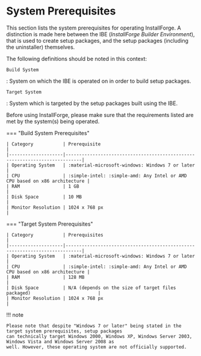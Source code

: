 # System Prerequisites

This section lists the system prerequisites for operating InstallForge. A distinction is made here between the
IBE (_InstallForge Builder Environment_), that is used to create setup packages, and the setup packages (including the
uninstaller) themselves.

The following definitions should be noted in this context:

`Build System`

:   System on which the IBE is operated on in order to build setup packages.

`Target System`

:   System which is targeted by the setup packages built using the IBE.

Before using InstallForge, please make sure that the requirements listed are met by the system(s)
being operated.

=== "Build System Prerequisites"

    | Category           | Prerequisite                                                               |
    |--------------------|----------------------------------------------------------------------------|
    | Operating System   | :material-microsoft-windows: Windows 7 or later                            |
    | CPU                | :simple-intel: :simple-amd: Any Intel or AMD CPU based on x86 architecture |
    | RAM                | 1 GB                                                                       |
    | Disk Space         | 10 MB                                                                      |
    | Monitor Resolution | 1024 x 768 px                                                              |

=== "Target System Prerequisites"
    
    | Category           | Prerequisites                                                              |
    |--------------------|----------------------------------------------------------------------------|
    | Operating System   | :material-microsoft-windows: Windows 7 or later                            |
    | CPU                | :simple-intel: :simple-amd: Any Intel or AMD CPU based on x86 architecture |
    | RAM                | 128 MB                                                                     |
    | Disk Space         | N/A (depends on the size of target files packaged)                         |
    | Monitor Resolution | 1024 x 768 px                                                              |

!!! note

    Please note that despite "Windows 7 or later" being stated in the target system prerequisites, setup packages 
    can technically target Windows 2000, Windows XP, Windows Server 2003, Windows Vista and Windows Server 2008 as 
    well. However, these operating system are not officially supported.
